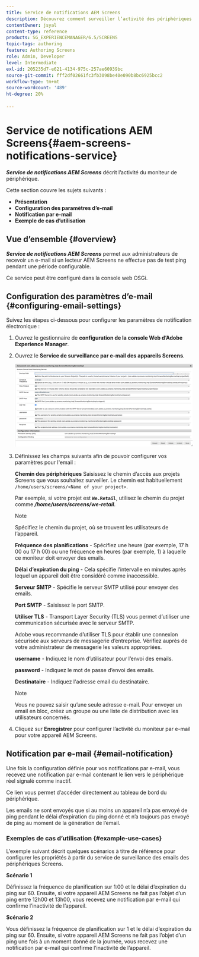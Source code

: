 ```yaml
---
title: Service de notifications AEM Screens
description: Découvrez comment surveiller l’activité des périphériques pour AEM Screens.
contentOwner: jsyal
content-type: reference
products: SG_EXPERIENCEMANAGER/6.5/SCREENS
topic-tags: authoring
feature: Authoring Screens
role: Admin, Developer
level: Intermediate
exl-id: 205235d7-e621-4134-975c-257ae60939bc
source-git-commit: fff2df02661fc3fb3098be40e090b8bc6925bcc2
workflow-type: tm+mt
source-wordcount: '489'
ht-degree: 20%

---
```


# Service de notifications AEM Screens{#aem-screens-notifications-service}

<!--removed from metadata: admitteddomains: @adobe.com;@caesars.com-->

***Service de notifications AEM Screens*** décrit l’activité du moniteur de périphérique.

Cette section couvre les sujets suivants :

* **Présentation**
* **Configuration des paramètres d’e-mail**
* **Notification par e-mail**
* **Exemple de cas d’utilisation**

<!-- OBSOLETE NOTE>
>[!CAUTION]
>
>This AEM Screens functionality is only available, if you have installed AEM 6.3.2 Feature Pack 3 or AEM 6.4.1 Screens Feature Pack 1.
>
>To get access to this Feature Pack, contact Adobe Support and request access. After you have permissions you can download it from Package Share. -->

## Vue d’ensemble {#overview}

***Service de notifications AEM Screens*** permet aux administrateurs de recevoir un e-mail si un lecteur AEM Screens ne effectue pas de test ping pendant une période configurable.

Ce service peut être configuré dans la console web OSGi.

## Configuration des paramètres d’e-mail {#configuring-email-settings}

Suivez les étapes ci-dessous pour configurer les paramètres de notification électronique :

1. Ouvrez le gestionnaire de **configuration de la console Web d’Adobe Experience Manager**.
1. Ouvrez le **Service de surveillance par e-mail des appareils Screens**.

   ![screen_shot_2018-04-26at44602pm](assets/screen_shot_2018-04-26at44602pm.png)

1. Définissez les champs suivants afin de pouvoir configurer vos paramètres pour l&#39;email :

   **Chemin des périphériques** Saisissez le chemin d’accès aux projets Screens que vous souhaitez surveiller. Le chemin est habituellement `/home/users/screens/<Name of your project>`.

   Par exemple, si votre projet est **`We.Retail`**, utilisez le chemin du projet comme ***/home/users/screens/we-retail***.

   >[!NOTE]
   >
   >Spécifiez le chemin du projet, où se trouvent les utilisateurs de l’appareil.

   **Fréquence des planifications** - Spécifiez une heure (par exemple, 17 h 00 ou 17 h 00) ou une fréquence en heures (par exemple, 1) à laquelle ce moniteur doit envoyer des emails.

   **Délai d’expiration du ping** - Cela spécifie l’intervalle en minutes après lequel un appareil doit être considéré comme inaccessible.

   **Serveur SMTP** - Spécifie le serveur SMTP utilisé pour envoyer des emails.

   **Port SMTP** - Saisissez le port SMTP.

   **Utiliser TLS** - Transport Layer Security (TLS) vous permet d’utiliser une communication sécurisée avec le serveur SMTP.

   Adobe vous recommande d’utiliser TLS pour établir une connexion sécurisée aux serveurs de messagerie d’entreprise. Vérifiez auprès de votre administrateur de messagerie les valeurs appropriées.

   **username** - Indiquez le nom d’utilisateur pour l’envoi des emails.

   **password** - Indiquez le mot de passe d’envoi des emails.

   **Destinataire** - Indiquez l&#39;adresse email du destinataire.

   >[!NOTE]
   >
   >Vous ne pouvez saisir qu’une seule adresse e-mail. Pour envoyer un email en bloc, créez un groupe ou une liste de distribution avec les utilisateurs concernés.

1. Cliquez sur **Enregistrer** pour configurer l’activité du moniteur par e-mail pour votre appareil AEM Screens.

## Notification par e-mail {#email-notification}

Une fois la configuration définie pour vos notifications par e-mail, vous recevez une notification par e-mail contenant le lien vers le périphérique réel signalé comme inactif.

Ce lien vous permet d’accéder directement au tableau de bord du périphérique.

Les emails ne sont envoyés que si au moins un appareil n’a pas envoyé de ping pendant le délai d’expiration du ping donné et n’a toujours pas envoyé de ping au moment de la génération de l’email.

### Exemples de cas d’utilisation {#example-use-cases}

L’exemple suivant décrit quelques scénarios à titre de référence pour configurer les propriétés à partir du service de surveillance des emails des périphériques Screens.

**Scénario 1**

Définissez la fréquence de planification sur 1:00 et le délai d’expiration du ping sur 60. Ensuite, si votre appareil AEM Screens ne fait pas l’objet d’un ping entre 12h00 et 13h00, vous recevez une notification par e-mail qui confirme l’inactivité de l’appareil.

**Scénario 2**

Vous définissez la fréquence de planification sur 1 et le délai d’expiration du ping sur 60. Ensuite, si votre appareil AEM Screens ne fait pas l’objet d’un ping une fois à un moment donné de la journée, vous recevez une notification par e-mail qui confirme l’inactivité de l’appareil.
